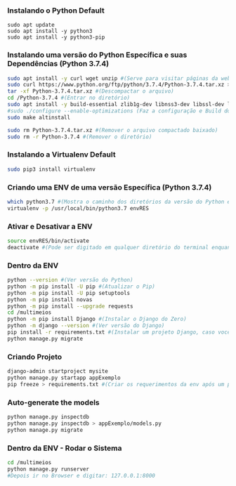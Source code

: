 ### Instalando o Python Default

```
sudo apt update
sudo apt install -y python3
sudo apt install -y python3-pip
```

### Instalando uma versão do Python Específica e suas Dependências (Python 3.7.4)

```bash
sudo apt install -y curl wget unzip #(Serve para visitar páginas da web via terminal)
sudo curl https://www.python.org/ftp/python/3.7.4/Python-3.7.4.tar.xz > Python-3.7.4.tar.xz #(Baixar o arquivo compactado Python 3.7.4)
tar -xf Python-3.7.4.tar.xz #(Descompactar o arquivo)
cd /Python-3.7.4 #(Entrar no diretório)
sudo apt install -y build-essential zlib1g-dev libnss3-dev libssl-dev libffi-dev libssl-dev libncurses5-dev libncursesw5-dev libsqlite3-dev libreadline-dev libtk libgdm-dev libdb4o-cil-dev libpcap-dev libopenblas-base libopenblas-dev xz-utils llvm libbz2-dev  #(Dependências do Python)
#sudo ./configure --enable-optimizations (Faz a configuração e Build do Python)
sudo make altinstall
```
```bash
sudo rm Python-3.7.4.tar.xz #(Remover o arquivo compactado baixado)
sudo rm -r Python-3.7.4 #(Remover o diretório)
```

### Instalando a Virtualenv Default

```bash
sudo pip3 install virtualenv
```

### Criando uma ENV de uma versão Específica (Python 3.7.4)

```bash
which python3.7 #(Mostra o caminho dos diretórios da versão do Python escolhida)
virtualenv -p /usr/local/bin/python3.7 envRES
```

### Ativar e Desativar a ENV

```bash
source envRES/bin/activate
deactivate #(Pode ser digitado em qualquer diretório do terminal enquanto a env estiver ativada)
```

### Dentro da ENV

```bash
python --version #(Ver versão do Python)
python -m pip install -U pip #(Atualizar o Pip)
python -m pip install -U pip setuptools
python -m pip install novas
python -m pip install --upgrade requests
cd /multimeios
python -m pip install Django #(Instalar o Django do Zero)
python -m django --version #(Ver versão do Django)
pip install -r requirements.txt #(Instalar um projeto Django, caso você tenha um projeto pronto)
python manage.py migrate
```
### Criando Projeto

```bash
django-admin startproject mysite
python manage.py startapp appExemplo
pip freeze > requirements.txt #(Criar os requerimentos da env após um projeto Django ser 'concluído')
```

### Auto-generate the models
```bash
python manage.py inspectdb
python manage.py inspectdb > appExemplo/models.py
python manage.py migrate
```

### Dentro da ENV - Rodar o Sistema

```bash
cd /multimeios
python manage.py runserver
#Depois ir no Browser e digitar: 127.0.0.1:8000
```
